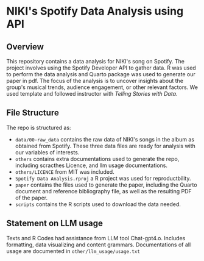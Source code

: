 # NIKI's Spotify Data Analysis using API

## Overview

This repository contains a data analysis for NIKI's song on Spotify. The project involves using the Spotify Developer API to gather data. R was used to perform the data analysis and Quarto package was used to generate our paper in pdf. The focus of the analysis is to uncover insights about the group's musical trends, audience engagement, or other relevant factors. We used template and followed instructor with *Telling Stories with Data*.

## File Structure

The repo is structured as:

-   `data/00-raw_data` contains the raw data of NIKI's songs in the album as obtained from Spotify. These three data files are ready for analysis with our variables of interests.
-   `others` contains extra documentations used to generate the repo, including scracthes Licence, and llm usage documentations.
-   `others/LICENCE` from MIT was included.
-   `Spotify Data Analysis.rproj` a R project was used for reproductbility.
-   `paper` contains the files used to generate the paper, including the Quarto document and reference bibliography file, as well as the resulting PDF of the paper.
-   `scripts` contains the R scripts used to download the data needed.


## Statement on LLM usage

Texts and R Codes had assistance from LLM tool Chat-gpt4.o. Includes formatting, data visualizing and content grammars. Documentations of all usage are documented in `other/llm_usage/usage.txt`
